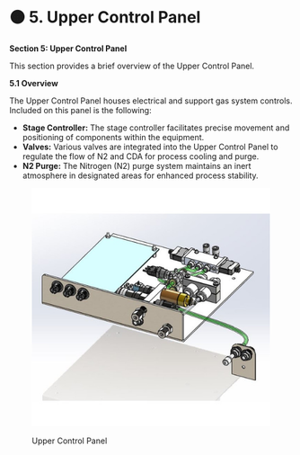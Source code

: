 # 🟠 5. Upper Control Panel

**Section 5: Upper Control Panel**

This section provides a brief overview of the Upper Control Panel.

**5.1 Overview**

The Upper Control Panel houses electrical and support gas system controls. Included on this panel is the following:

* **Stage Controller:** The stage controller facilitates precise movement and positioning of components within the equipment.
* **Valves:** Various valves are integrated into the Upper Control Panel to regulate the flow of N2 and CDA for process cooling and purge.
* **N2 Purge:** The Nitrogen (N2) purge system maintains an inert atmosphere in designated areas for enhanced process stability.

<figure><img src="../../../.gitbook/assets/uppercontrolpanel.jpg" alt=""><figcaption><p>Upper Control Panel</p></figcaption></figure>
